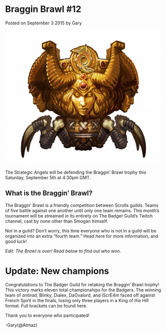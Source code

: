 # Braggin Brawl #12

Posted on September 3 2015 by Gary

![image](images/2014/10/guild_cup_transparent-600x514.png)

The Strategic Angels will be defending the Braggin’ Brawl trophy this Saturday, September 5th at 4:30pm GMT.

## What is the Braggin’ Brawl?
The Braggin’ Brawl is a friendly competition between Scrolls guilds. Teams of five battle against one another until only one team remains. This month’s tournament will be streamed in its entirety on The Badger Guild’s Twitch channel, cast by none other than Smogan himself.

Not in a guild? Don’t worry, this time everyone who is not in a guild will be organized into an extra “fourth team.” Head here for more information, and good luck!

*Edit: The Brawl is over! Read below to find out who won.*


# Update: New champions
Congratulations to The Badger Guild for retaking the Braggin’ Brawl trophy! This victory marks eleven total championships for the Badgers. The winning team of _antirad_, Blinky, Dialex, DaOvalord, and iScrE4m faced off against French Spirit in the finals, losing only three players in a King of the Hill format. Full brackets can be found here.

Thank you to everyone who participated!

-Gary(@Atmaz)